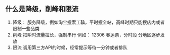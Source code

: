 ## 什么是降级，削峰和限流

1. 降级：
服务降级，例如淘宝搜索工鞥，平时搜全站，高峰时期只能搜店内或者限制一些品类
2. 削峰
把瞬时流量拉长，强制串行
例如： 12306 春运票，分时段 分地区逐步发放
3. 限流
调用第三方API的时候，经常提示等待一分钟或者排队
